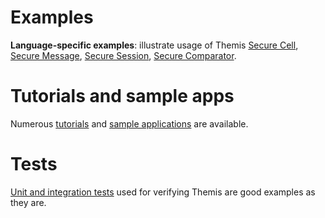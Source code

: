 # Examples

**Language-specific examples**: illustrate usage of Themis
  [Secure Cell](https://docs.cossacklabs.com/themis/crypto-theory/cryptosystems/secure-cell/),
  [Secure Message](https://docs.cossacklabs.com/themis/crypto-theory/cryptosystems/secure-message/),
  [Secure Session](https://docs.cossacklabs.com/themis/crypto-theory/cryptosystems/secure-session/),
  [Secure Comparator](https://docs.cossacklabs.com/themis/crypto-theory/cryptosystems/secure-comparator/).


# Tutorials and sample apps

Numerous [tutorials](https://github.com/cossacklabs/themis#tutorials) and [sample applications](https://github.com/cossacklabs/themis#sample-projects) are available.

# Tests

[Unit and integration tests](https://github.com/cossacklabs/themis/tree/master/tests) used for verifying Themis are good examples as they are. 
